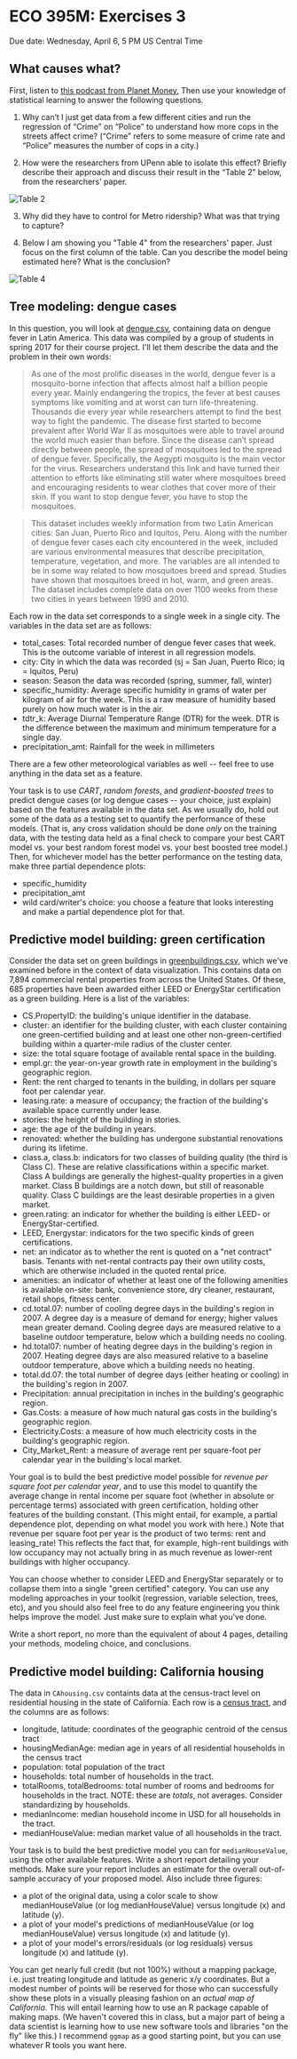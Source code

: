 # ECO 395M: Exercises 3

Due date: Wednesday, April 6, 5 PM US Central Time  

## What causes what?  

First, listen to [this podcast from Planet Money.](https://www.npr.org/sections/money/2013/04/23/178635250/episode-453-what-causes-what)  Then use your knowledge of statistical learning to answer the following questions.

1. Why can’t I just get data from a few different cities and run the regression of “Crime” on “Police” to understand how more cops in the streets affect crime? (“Crime” refers to some measure of crime rate and “Police” measures the number of cops in a city.)  

2. How were the researchers from UPenn able to isolate this effect? Briefly describe their approach and discuss their result in the “Table 2” below, from the researchers' paper.  

![Table 2](ex3table2.png)

3. Why did they have to control for Metro ridership? What was that trying to capture?   

4. Below I am showing you "Table 4" from the researchers' paper.  Just focus
on the first column of the table. Can you describe the model being estimated here?
What is the conclusion?

![Table 4](ex3table4.png)



## Tree modeling: dengue cases

In this question, you will look at [dengue.csv](../data/dengue.csv), containing data on dengue fever in Latin America.  This data was compiled by a group of students in spring 2017 for their course project.  I'll let them describe the data and the problem in their own words:


> As one of the most prolific diseases in the world, dengue fever is a mosquito-borne infection that affects almost half a billion people every year. Mainly endangering the tropics, the fever at best causes symptoms like vomiting and at worst can turn life-threatening. Thousands die every year while researchers attempt to find the best way to fight the pandemic.  The disease first started to become prevalent after World War II as mosquitoes were able to travel around the world much easier than before. Since the disease can’t spread directly between people, the spread of mosquitoes led to the spread of dengue fever. Specifically, the Aegypti mosquito is the main vector for the virus. Researchers understand this link and have turned their attention to efforts like eliminating still water where mosquitoes breed and encouraging residents to wear clothes that cover more of their skin. If you want to stop dengue fever, you have to stop the mosquitoes.

> This dataset includes weekly information from two Latin American cities: San Juan, Puerto Rico and Iquitos, Peru. Along with the number of dengue fever cases each city encountered in the week, included are various environmental measures that describe precipitation, temperature, vegetation, and more. The variables are all intended to be in some way related to how mosquitoes breed and spread. Studies have shown that mosquitoes breed in hot, warm, and green areas. The dataset includes complete data on over 1100 weeks from these two cities in years between 1990 and 2010.


Each row in the data set corresponds to a single week in a single city.  The variables in the data set are as follows:  
- total_cases: Total recorded number of dengue fever cases that week. This is the outcome variable of interest in all regression models.  
- city: City in which the data was recorded (sj = San Juan, Puerto Rico; iq = Iquitos, Peru)  
- season: Season the data was recorded (spring, summer, fall, winter)  
- specific_humidity: Average specific humidity in grams of water per kilogram of air for the week. This is a raw measure of humidity based purely on how much water is in the air.  
- tdtr_k: Average Diurnal Temperature Range (DTR) for the week. DTR is the difference between the maximum and minimum temperature for a single day.  
- precipitation_amt: Rainfall for the week in millimeters   

There are a few other meteorological variables as well -- feel free to use anything in the data set as a feature.  

Your task is to use _CART_, _random forests_, and _gradient-boosted trees_ to predict dengue cases (or log dengue cases -- your choice, just explain) based on the features available in the data set.  As we usually do, hold out some of the data as a testing set to quantify the performance of these models.  (That is, any cross validation should be done _only_ on the training data, with the testing data held as a final check to compare your best CART model vs. your best random forest model vs. your best boosted tree model.)  Then, for whichever model has the better performance on the testing data, make three partial dependence plots:  

- specific_humidity  
- precipitation_amt   
- wild card/writer's choice: you choose a feature that looks interesting and make a partial dependence plot for that.  




## Predictive model building: green certification   

Consider the data set on green buildings in [greenbuildings.csv](../data/greenbuildings.csv), which we've examined before in the context of data visualization.  This contains data on 7,894 commercial rental properties from across the United States. Of these, 685 properties have been awarded either LEED or EnergyStar certification as a green building.  Here is a list of the variables:

- CS.PropertyID:  the building's unique identifier in the database.  
- cluster:  an identifier for the building cluster, with each cluster containing one green-certified building and at least one other non-green-certified building within a quarter-mile radius of the cluster center.  
- size:  the total square footage of available rental space in the building.  
- empl.gr:  the year-on-year growth rate in employment in the building's geographic region.  
- Rent:  the rent charged to tenants in the building, in dollars per square foot per calendar year.  
- leasing.rate:  a measure of occupancy; the fraction of the building's available space currently under lease.  
- stories:  the height of the building in stories.  
- age:  the age of the building in years.  
- renovated:  whether the building has undergone substantial renovations during its lifetime.  
- class.a, class.b:  indicators for two classes of building quality (the third is Class C).  These are relative classifications within a specific market.  Class A buildings are generally the highest-quality properties in a given market.  Class B buildings are a notch down, but still of reasonable quality.  Class C buildings are the least desirable properties in a given market.  
- green.rating:  an indicator for whether the building is either LEED- or EnergyStar-certified.  
- LEED, Energystar:  indicators for the two specific kinds of green certifications.  
- net:  an indicator as to whether the rent is quoted on a "net contract" basis.  Tenants with net-rental contracts pay their own utility costs, which are otherwise included in the quoted rental price.  
- amenities:  an indicator of whether at least one of the following amenities is available on-site: bank, convenience store, dry cleaner, restaurant, retail shops, fitness center.  
- cd.total.07:  number of cooling degree days in the building's region in 2007.  A degree day is a measure of demand for energy; higher values mean greater demand.  Cooling degree days are measured relative to a baseline outdoor temperature, below which a building needs no cooling.  
- hd.total07:  number of heating degree days in the building's region in 2007.  Heating degree days are also measured relative to a baseline outdoor temperature, above which a building needs no heating.  
- total.dd.07:  the total number of degree days (either heating or cooling) in the building's region in 2007.  
- Precipitation:  annual precipitation in inches in the building's geographic region.
- Gas.Costs:  a measure of how much natural gas costs in the building's geographic region.  
- Electricity.Costs:  a measure of how much electricity costs in the building's geographic region.  
- City_Market_Rent:  a measure of average rent per square-foot per calendar year in the building's local market.    


Your goal is to build the best predictive model possible for _revenue per square foot per calendar year_, and to use this model to quantify the average change in rental income per square foot (whether in absolute or percentage terms) associated with green certification, holding other features of the building constant. (This might entail, for example, a partial dependence plot, depending on what model you work with here.) Note that revenue per square foot per year is the product of two terms: rent and leasing_rate!  This reflects the fact that, for example, high-rent buildings with low occupancy may not actually bring in as much revenue as lower-rent buildings with higher occupancy.  

You can choose whether to consider LEED and EnergyStar separately or to collapse them into a single "green certified" category.  You can use any modeling approaches in your toolkit (regression, variable selection, trees, etc), and you should also feel free to do any feature engineering you think helps improve the model.  Just make sure to explain what you've done.  

Write a short report, no more than the equivalent of about 4 pages, detailing your methods, modeling choice, and conclusions.  


## Predictive model building: California housing  

The data in `CAhousing.csv` containts data at the census-tract level on residential housing in the state of California.  Each row is a [census tract](https://libguides.lib.msu.edu/tracts), and the columns are as follows:  

- longitude, latitude: coordinates of the geographic centroid of the census tract  
- housingMedianAge: median age in years of all residential households in the census tract  
- population: total population of the tract  
- households: total number of households in the tract.  
- totalRooms, totalBedrooms: total number of rooms and bedrooms for households in the tract.  NOTE: these are _totals_, not averages.  Consider standardizing by households.  
- medianIncome: median household income in USD for all households in the tract.  
- medianHouseValue: median market value of all households in the tract.  

Your task is to build the best predictive model you can for `medianHouseValue`, using the other available features.  Write a short report detailing your methods.  Make sure your report includes an estimate for the overall out-of-sample accuracy of your proposed model.  Also include three figures:  

- a plot of the original data, using a color scale to show medianHouseValue (or log medianHouseValue) versus longitude (x) and latitude (y).  
- a plot of your model's predictions of medianHouseValue (or log medianHouseValue) versus longitude (x) and latitude (y).  
- a plot of your model's errors/residuals (or log residuals) versus longitude (x) and latitude (y).

You can get nearly full credit (but not 100%) without a mapping package, i.e. just treating longitude and latitude as generic x/y coordinates.  But a modest number of points will be reserved for those who can successfully show these plots in a visually pleasing fashion on an _actual map of California_.  This will entail learning how to use an R package capable of making maps.  (We haven't covered this in class, but a major part of being a data scientist is learning how to use new software tools and libraries "on the fly" like this.)  I recommend `ggmap` as a good starting point, but you can use whatever R tools you want here.  

